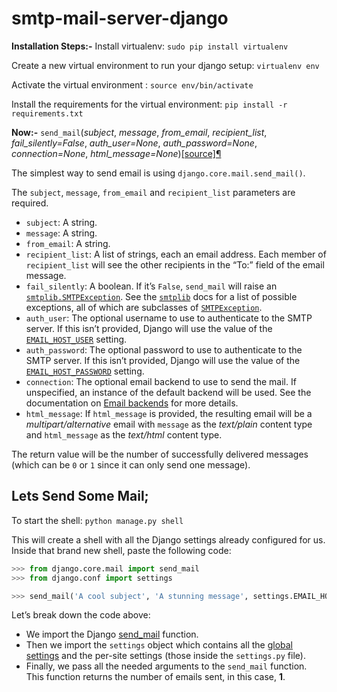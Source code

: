# smtp-mail-server-django

 
**Installation Steps:-**
Install virtualenv: `sudo pip install virtualenv`

Create a new virtual environment to run your django setup: `virtualenv env`

Activate the virtual environment : `source env/bin/activate`

Install the requirements for the virtual environment: `pip install -r requirements.txt`

**Now:-**
`send_mail`(_subject_,  _message_,  _from_email_,  _recipient_list_,  _fail_silently=False_,  _auth_user=None_,  _auth_password=None_,  _connection=None_,  _html_message=None_)[[source]](https://docs.djangoproject.com/en/1.8/_modules/django/core/mail/#send_mail)[¶](https://docs.djangoproject.com/en/1.8/topics/email/#django.core.mail.send_mail "Permalink to this definition")

The simplest way to send email is using  `django.core.mail.send_mail()`.

The  `subject`,  `message`,  `from_email`  and  `recipient_list`  parameters are required.

-   `subject`: A string.
-   `message`: A string.
-   `from_email`: A string.
-   `recipient_list`: A list of strings, each an email address. Each member of  `recipient_list`  will see the other recipients in the “To:” field of the email message.
-   `fail_silently`: A boolean. If it’s  `False`,  `send_mail`  will raise an  [`smtplib.SMTPException`](https://docs.python.org/3/library/smtplib.html#smtplib.SMTPException "(in Python v3.8)"). See the  [`smtplib`](https://docs.python.org/3/library/smtplib.html#module-smtplib "(in Python v3.8)")  docs for a list of possible exceptions, all of which are subclasses of  [`SMTPException`](https://docs.python.org/3/library/smtplib.html#smtplib.SMTPException "(in Python v3.8)").
-   `auth_user`: The optional username to use to authenticate to the SMTP server. If this isn’t provided, Django will use the value of the  [`EMAIL_HOST_USER`](https://docs.djangoproject.com/en/1.8/ref/settings/#std:setting-EMAIL_HOST_USER)  setting.
-   `auth_password`: The optional password to use to authenticate to the SMTP server. If this isn’t provided, Django will use the value of the  [`EMAIL_HOST_PASSWORD`](https://docs.djangoproject.com/en/1.8/ref/settings/#std:setting-EMAIL_HOST_PASSWORD)  setting.
-   `connection`: The optional email backend to use to send the mail. If unspecified, an instance of the default backend will be used. See the documentation on  [Email backends](https://docs.djangoproject.com/en/1.8/topics/email/#topic-email-backends)  for more details.
-   `html_message`: If  `html_message`  is provided, the resulting email will be a  _multipart/alternative_  email with  `message`  as the  _text/plain_  content type and  `html_message`  as the  _text/html_  content type.

The return value will be the number of successfully delivered messages (which can be  `0`  or  `1`  since it can only send one message).

## Lets Send Some Mail;
To start the shell: ``python manage.py shell``

This will create a shell with all the Django settings already configured for us. Inside that brand new shell, paste the following code:
```python
>>> from django.core.mail import send_mail
>>> from django.conf import settings
```
```python
>>> send_mail('A cool subject', 'A stunning message', settings.EMAIL_HOST_USER, ['email1@gmail.com','email2@gmail.com','email3@gmail.com'])
```

Let’s break down the code above:

-   We import the Django  [send_mail](https://docs.djangoproject.com/en/3.2/topics/email/#send-mail)  function.
-   Then we import the  `settings`  object which contains all the  [global settings](https://github.com/django/django/blob/main/django/conf/global_settings.py)  and the per-site settings (those inside the  `settings.py`  file).
-   Finally, we pass all the needed arguments to the  `send_mail`  function. This function returns the number of emails sent, in this case,  **1**.
